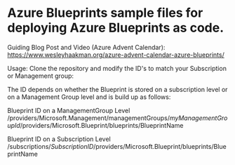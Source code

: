 # Azure Blueprints sample files for deploying Azure Blueprints as code. 
Guiding Blog Post and Video (Azure Advent Calendar): https://www.wesleyhaakman.org/azure-advent-calendar-azure-blueprints/

Usage:
Clone the repository and modify the ID's to match your Subscription or Management group:

The ID depends on whether the Blueprint is stored on a subscription level or on a Management Group level and is build up as follows:

Blueprint ID on a ManagementGroup Level
/providers/Microsoft.Management/managementGroups/*myManagementGroupId*/providers/Microsoft.Blueprint/blueprints/BlueprintName

Blueprint ID on a Subscription Level
/subscriptions/*SubscriptionID*/providers/Microsoft.Blueprint/blueprints/BlueprintName